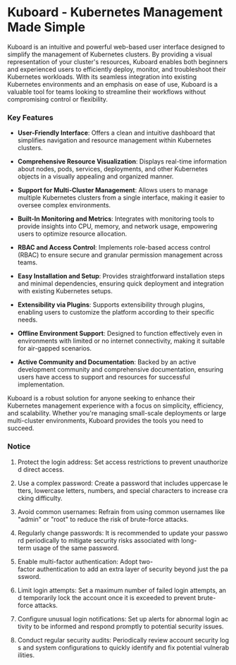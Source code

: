 # Kuboard - Kubernetes Management Made Simple

Kuboard is an intuitive and powerful web-based user interface designed to simplify the management of Kubernetes clusters. By providing a visual representation of your cluster's resources, Kuboard enables both beginners and experienced users to efficiently deploy, monitor, and troubleshoot their Kubernetes workloads. With its seamless integration into existing Kubernetes environments and an emphasis on ease of use, Kuboard is a valuable tool for teams looking to streamline their workflows without compromising control or flexibility.

### Key Features

- **User-Friendly Interface**: Offers a clean and intuitive dashboard that simplifies navigation and resource management within Kubernetes clusters.
  
- **Comprehensive Resource Visualization**: Displays real-time information about nodes, pods, services, deployments, and other Kubernetes objects in a visually appealing and organized manner.

- **Support for Multi-Cluster Management**: Allows users to manage multiple Kubernetes clusters from a single interface, making it easier to oversee complex environments.

- **Built-In Monitoring and Metrics**: Integrates with monitoring tools to provide insights into CPU, memory, and network usage, empowering users to optimize resource allocation.

- **RBAC and Access Control**: Implements role-based access control (RBAC) to ensure secure and granular permission management across teams.

- **Easy Installation and Setup**: Provides straightforward installation steps and minimal dependencies, ensuring quick deployment and integration with existing Kubernetes setups.

- **Extensibility via Plugins**: Supports extensibility through plugins, enabling users to customize the platform according to their specific needs.

- **Offline Environment Support**: Designed to function effectively even in environments with limited or no internet connectivity, making it suitable for air-gapped scenarios.

- **Active Community and Documentation**: Backed by an active development community and comprehensive documentation, ensuring users have access to support and resources for successful implementation.

Kuboard is a robust solution for anyone seeking to enhance their Kubernetes management experience with a focus on simplicity, efficiency, and scalability. Whether you're managing small-scale deployments or large multi-cluster environments, Kuboard provides the tools you need to succeed.

### Notice

1.  Protect the login address: Set access restrictions to prevent unauthorized direct access.
    
2.  Use a complex password: Create a password that includes uppercase letters, lowercase letters, numbers, and special characters to increase cracking difficulty.
    
3.  Avoid common usernames: Refrain from using common usernames like "admin" or "root" to reduce the risk of brute-force attacks.
    
4.  Regularly change passwords: It is recommended to update your password periodically to mitigate security risks associated with long-term usage of the same password.
    
5.  Enable multi-factor authentication: Adopt two-factor authentication to add an extra layer of security beyond just the password.
    
6.  Limit login attempts: Set a maximum number of failed login attempts, and temporarily lock the account once it is exceeded to prevent brute-force attacks.
    
7.  Configure unusual login notifications: Set up alerts for abnormal login activity to be informed and respond promptly to potential security issues.
    
8.  Conduct regular security audits: Periodically review account security logs and system configurations to quickly identify and fix potential vulnerabilities.
        